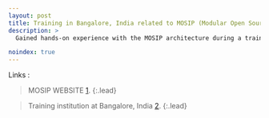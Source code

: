 ```yaml
---
layout: post
title: Training in Bangalore, India related to MOSIP (Modular Open Source Identity Platform) source code
description: >
  Gained hands-on experience with the MOSIP architecture during a training held in Bangalore, India, where I explored and analyzed its open-source codebase. Focused on understanding the registration and authentication modules, data flow, and integration points. Contributed to debugging and customizing core components, with particular attention to identity lifecycle management, security layers, and modular service design. This experience strengthened my skills in working with large-scale, government-grade digital identity platforms. 

noindex: true
---
```


Links :

> MOSIP WEBSITE [1].
{:.lead}

> Training institution at Bangalore, India [2].
{:.lead}


[1]: https://www.mosip.io/mosip_project
[2]: https://www.iiitb.ac.in/
